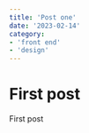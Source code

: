 ```yaml
---
title: 'Post one'
date: '2023-02-14'
category: 
- 'front end'
- 'design'
---
```


# First post

First post